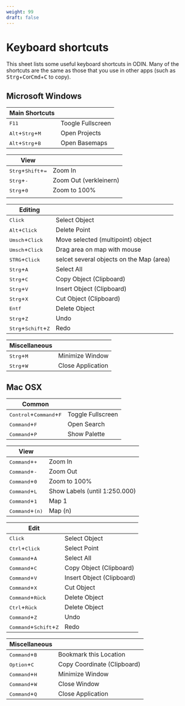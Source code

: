 ```yaml
---
weight: 99
draft: false
---
```


# Keyboard shortcuts

This sheet lists some useful keyboard shortcuts in ODIN. Many of the shortcuts are the same as those that you use in other apps (such as <kbd>Strg</kbd>+<kbd>C</kbd>or<kbd>Cmd</kbd>+<kbd>C</kbd>  to copy).

## Microsoft Windows

| Main Shortcuts               |             							|
| ---------------------------- | -------------------------------------- |
| <kbd>F11</kbd>             					| Toogle Fullscreen 	|
| <kbd>Alt</kbd>+<kbd>Strg</kbd>+<kbd>M</kbd>   | Open Projects 		|
| <kbd>Alt</kbd>+<kbd>Strg</kbd>+<kbd>B</kbd> 	| Open Basemaps		 	|


| View                                          |                                |
| --------------------------------------------- | ------------------------------ |
| <kbd>Strg</kbd>+<kbd>Shift</kbd>+<kbd>=</kbd> | Zoom In         				 |
| <kbd>Strg</kbd>+<kbd>-</kbd> 					| Zoom Out (verkleinern)         |
| <kbd>Strg</kbd>+<kbd>0</kbd>                  | Zoom to 100%                   |
|                                               |                                |

| Editing                                     |                                 	  |
| ---------------------------------------------- | ---------------------------------- |
| <kbd>Click</kbd>                               | Select Object            		  |
| <kbd>Alt</kbd>+<kbd>Click</kbd>                | Delete Point              		  |
| <kbd>Umsch</kbd>+<kbd>Click</kbd>              | Move selected (multipoint) object  |
| <kbd>Umsch</kbd>+<kbd>Click</kbd>              | Drag area on map with mouse		  |
| <kbd>STRG</kbd>+<kbd>Click</kbd> | selcet several objects on the Map (area)	|
| <kbd>Strg</kbd>+<kbd>A</kbd>                   | Select All           			  |
| <kbd>Strg</kbd>+<kbd>C</kbd>                   | Copy Object (Clipboard)     		  |
| <kbd>Strg</kbd>+<kbd>V</kbd>                   | Insert Object (Clipboard)    	  |
| <kbd>Strg</kbd>+<kbd>X</kbd>                   | Cut Object (Clipboard)			  |
| <kbd>Entf</kbd>              				     | Delete Object            		  |
| <kbd>Strg</kbd>+<kbd>Z</kbd>                   | Undo                    			  |
| <kbd>Strg</kbd>+<kbd>Schift</kbd>+<kbd>Z</kbd> | Redo           			   		  |

| Miscellaneous                |                            |
| ---------------------------- | -------------------------- |
| <kbd>Strg</kbd>+<kbd>M</kbd> | Minimize Window            |
| <kbd>Strg</kbd>+<kbd>W</kbd> | Close Application          |

## Mac OSX

| Common                                             |                  |
| -------------------------------------------------- | ---------------- |
| <kbd>Control</kbd>+<kbd>Command</kbd>+<kbd>F</kbd> | Toggle Fullscreen |
| <kbd>Command</kbd>+<kbd>F</kbd>                    | Open Search    |
| <kbd>Command</kbd>+<kbd>P</kbd>                    | Show Palette   |

| View                              |                                    |
| --------------------------------- | ---------------------------------- |
| <kbd>Command</kbd>+<kbd>+</kbd>   | Zoom In                      |
| <kbd>Command</kbd>+<kbd>-</kbd>   | Zoom Out                      |
| <kbd>Command</kbd>+<kbd>0</kbd>   | Zoom to 100%                  |
| <kbd>Command</kbd>+<kbd>L</kbd>   | Show Labels (until 1:250.000) |
| <kbd>Command</kbd>+<kbd>1</kbd>   | Map 1                         |
| <kbd>Command</kbd>+<kbd>(n)</kbd> | Map (n)                       |

| Edit                                              |                                 |
| ------------------------------------------------- | ------------------------------- |
| <kbd>Click</kbd>                                  | Select Object               |
| <kbd>Ctrl</kbd>+<kbd>Click</kbd>                  | Select Point                  |
| <kbd>Command</kbd>+<kbd>A</kbd>                   | Select All                  |
| <kbd>Command</kbd>+<kbd>C</kbd>                   | Copy Object (Clipboard)        |
| <kbd>Command</kbd>+<kbd>V</kbd>                   | Insert Object (Clipboard)      |
| <kbd>Command</kbd>+<kbd>X</kbd>                   | Cut Object  |
| <kbd>Command</kbd>+<kbd>Rück</kbd>                | Delete Object                 |
| <kbd>Ctrl</kbd>+<kbd>Rück</kbd>                   | Delete Object                  |
| <kbd>Command</kbd>+<kbd>Z</kbd>                   | Undo                      |
| <kbd>Command</kbd>+<kbd>Schift</kbd>+<kbd>Z</kbd> | Redo                |

| Miscellaneous                   |                                      |
| ------------------------------- | ------------------------------------ |
| <kbd>Command</kbd>+<kbd>B</kbd> | Bookmark this Location               |
| <kbd>Option</kbd>+<kbd>C</kbd>  | Copy Coordinate (Clipboard)         |
| <kbd>Command</kbd>+<kbd>H</kbd> | Minimize Window              |
| <kbd>Command</kbd>+<kbd>W</kbd> | Close Window                        |
| <kbd>Command</kbd>+<kbd>Q</kbd>  | Close Application                  |
